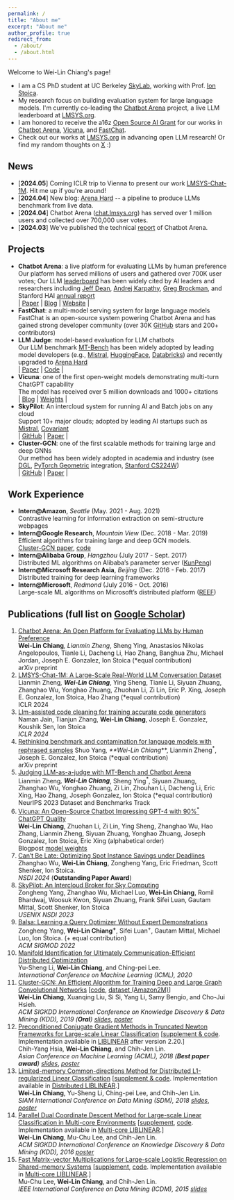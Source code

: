 ```yaml
---
permalink: /
title: "About me"
excerpt: "About me"
author_profile: true
redirect_from: 
  - /about/
  - /about.html
---
```


Welcome to Wei-Lin Chiang's page!

* I am a CS PhD student at UC Berkeley [SkyLab](https://sky.cs.berkeley.edu/), working with Prof. [Ion Stoica](http://people.eecs.berkeley.edu/~istoica/).
* My research focus on building evaluation system for large language models. I'm currently co-leading the [Chatbot Arena](https://chat.lmsys.org/?about) project, a live LLM leaderboard at [LMSYS.org](https://twitter.com/lmsysorg).
* I am honored to receive the a16z [Open Source AI Grant](https://a16z.com/announcing-our-latest-open-source-ai-grants/) for our works in [Chatbot Arena](https://arxiv.org/abs/2403.04132), [Vicuna](https://lmsys.org/blog/2023-03-30-vicuna/), and [FastChat](https://github.com/lm-sys/FastChat).
* Check out our works at [LMSYS.org](https://lmsys.org) in advancing open LLM research! Or find my random thoughts on [X](https://twitter.com/infwinston) :)

## News

- [**2024.05**] Coming ICLR trip to Vienna to present our work [LMSYS-Chat-1M](https://arxiv.org/abs/2309.11998). Hit me up if you're around!
- [**2024.04**] New blog: [Arena Hard](https://lmsys.org/blog/2024-04-19-arena-hard/) -- a pipeline to produce LLMs benchmark from live data.
- [**2024.04**] Chatbot Arena ([chat.lmsys.org](chat.lmsys.org)) has served over 1 million users and collected over 700,000 user votes.
- [**2024.03**] We've published the technical [report](https://arxiv.org/abs/2403.04132) of Chatbot Arena.

## <a name="Projects"></a> Projects


- **Chatbot Arena**: a live platform for evaluating LLMs by human preference  
  Our platform has served millions of users and gathered over 700K user votes; Our LLM [leaderboard](https://chat.lmsys.org/?leaderboard) has been widely cited by AI leaders and researchers including [Jeff Dean](https://twitter.com/JeffDean/status/1750930658900517157), [Andrej Karpathy](https://twitter.com/karpathy/status/1734687074350166089), [Greg Brockman](https://twitter.com/gdb/status/1725595967045398920), and Stanford HAI [annual report](https://aiindex.stanford.edu/wp-content/uploads/2024/04/HAI_AI-Index-Report-2024.pdf)  
  | [Paper](https://arxiv.org/abs/2403.04132) | [Blog](https://lmsys.org/blog/2023-05-03-arena/) | [Website](https://chat.lmsys.org) |  
- **FastChat**: a multi-model serving system for large language models  
  FastChat is an open-source system powering Chatbot Arena and has gained strong developer community (over 30K [GitHub](https://github.com/lm-sys/FastChat) stars and 200+ contributors) 
- **LLM Judge**: model-based evaluation for LLM chatbots  
  Our LLM benchmark [MT-Bench](https://huggingface.co/spaces/lmsys/mt-bench) has been widely adopted by leading model developers (e.g., [Mistral](https://mistral.ai/news/mixtral-of-experts/), [HuggingFace](https://huggingface.co/HuggingFaceH4/zephyr-7b-beta), [Databricks](https://www.databricks.com/blog/introducing-dbrx-new-state-art-open-llm)) and recently upgraded to [Arena Hard](https://lmsys.org/blog/2024-04-19-arena-hard/)  
  | [Paper](https://arxiv.org/abs/2306.05685) | [Code](https://github.com/lm-sys/FastChat/tree/main/fastchat/llm_judge) |  
- **Vicuna**: one of the first open-weight models demonstrating multi-turn ChatGPT capability  
  The model has received over 5 million downloads and 1000+ citations   
  | [Blog](https://lmsys.org/blog/2023-03-30-vicuna/) | [Weights](https://github.com/lm-sys/FastChat#vicuna-weights) |
- **SkyPilot**: An intercloud system for running AI and Batch jobs on any cloud  
  Support 10+ major clouds; adopted by leading AI startups such as [Mistral](https://docs.mistral.ai/deployment/self-deployment/skypilot/), [Covariant](https://blog.skypilot.co/covariant/)   
  | [GitHub](https://github.com/skypilot-org/skypilot) | [Paper](https://www.usenix.org/conference/nsdi23/presentation/yang-zongheng) |
- **Cluster-GCN**: one of the first scalable methods for training large and deep GNNs  
  Our method has been widely adopted in academia and industry (see [DGL](https://docs.dgl.ai/en/0.8.x/generated/dgl.dataloading.ClusterGCNSampler.html), [PyTorch Geometric](https://pytorch-geometric.readthedocs.io/en/latest/generated/torch_geometric.nn.conv.ClusterGCNConv.html) integration, [Stanford CS224W](https://web.stanford.edu/class/cs224w/slides/15-scalable.pdf))  
  | [GitHub](https://github.com/google-research/google-research/tree/master/cluster_gcn) | [Paper](https://arxiv.org/abs/1905.07953) |

## Work Experience

- **Intern@Amazon**, *Seattle* (May. 2021 - Aug. 2021)  
  Contrastive learning for information extraction on semi-structure webpages
- **Intern@Google Research**, *Mountain View* (Dec. 2018 - Mar. 2019)  
  Efficient algorithms for training large and deep GCN models.  
  [Cluster-GCN paper](https://arxiv.org/abs/1905.07953), [code](https://github.com/google-research/google-research/tree/master/cluster_gcn)
- **Intern@Alibaba Group**, *Hangzhou* (July 2017 - Sept. 2017)  
  Distributed ML algorithms on Alibaba’s parameter server ([KunPeng](https://www.kdd.org/kdd2017/papers/view/kunpeng-parameter-server-based-distributed-learning-systems-and-its-applica))
- **Intern@Microsoft Research Asia**, *Beijing* (Dec. 2016 - Feb. 2017)  
  Distributed training for deep learning frameworks
- **Intern@Microsoft**, *Redmond* (July 2016 - Oct. 2016)  
  Large-scale ML algorithms on Microsoft’s distributed platform ([REEF](https://reef.apache.org/))

## Publications (full list on [Google Scholar](https://scholar.google.com/citations?user=87nZphcAAAAJ&hl=en))

1. [Chatbot Arena: An Open Platform for Evaluating LLMs by Human Preference](https://arxiv.org/abs/2403.04132)  
  **Wei-Lin Chiang**<sup>*</sup>, Lianmin Zheng<sup>*</sup>, Sheng Ying, Anastasios Nikolas Angelopoulos, Tianle Li, Dacheng Li, Hao Zhang, Banghua Zhu, Michael Jordan, Joseph E. Gonzalez, Ion Stoica  (\*equal contribution)  
  arXiv preprint
1. [LMSYS-Chat-1M: A Large-Scale Real-World LLM Conversation Dataset](https://arxiv.org/abs/2309.11998)  
  Lianmin Zheng<sup>*</sup>, **Wei-Lin Chiang**<sup>*</sup>, Ying Sheng, Tianle Li, Siyuan Zhuang, Zhanghao Wu, Yonghao Zhuang, Zhuohan Li, Zi Lin, Eric P. Xing, Joseph E. Gonzalez, Ion Stoica, Hao Zhang  (\*equal contribution)  
  ICLR 2024
3. [Llm-assisted code cleaning for training accurate code generators](https://arxiv.org/abs/2311.14904)  
  Naman Jain, Tianjun Zhang, **Wei-Lin Chiang**, Joseph E. Gonzalez, Koushik Sen, Ion Stoica  
  *ICLR 2024*
4. [Rethinking benchmark and contamination for language models with rephrased samples](https://arxiv.org/abs/2311.04850)
  Shuo Yang<sup>*</sup>, **Wei-Lin Chiang<sup>*</sup>**, Lianmin Zheng<sup>*</sup>, Joseph E. Gonzalez, Ion Stoica  (\*equal contribution)  
  arXiv preprint
5. [Judging LLM-as-a-judge with MT-Bench and Chatbot Arena](https://arxiv.org/abs/2306.05685)   
  Lianmin Zheng<sup>*</sup>, **Wei-Lin Chiang**<sup>*</sup>, Sheng Ying<sup>*</sup>, Siyuan Zhuang, Zhanghao Wu, Yonghao Zhuang, Zi Lin, Zhouhan Li, Dacheng Li, Eric Xing, Hao Zhang, Joseph Gonzalez, Ion Stoica (\*equal contribution)  
  NeurIPS 2023 Dataset and Benchmarks Track  
6. [Vicuna: An Open-Source Chatbot Impressing GPT-4 with 90%<sup>*</sup> ChatGPT Quality](https://lmsys.org/blog/2023-03-30-vicuna/)  
  **Wei-Lin Chiang**, Zhuohan Li, Zi Lin, Ying Sheng, Zhanghao Wu, Hao Zhang, Lianmin Zheng, Siyuan Zhuang, Yonghao Zhuang, Joseph Gonzalez, Ion Stoica, Eric Xing (alphabetical order)  
  Blogpost [model weights](https://github.com/lm-sys/FastChat#vicuna-weights)
7. [Can’t Be Late: Optimizing Spot Instance Savings under Deadlines](https://www.usenix.org/system/files/nsdi24-wu-zhanghao.pdf)   
  Zhanghao Wu, **Wei-Lin Chiang**, Zongheng Yang, Eric Friedman, Scott Shenker, Ion Stoica.  
  *NSDI 2024* (**Outstanding Paper Award**)
8. [SkyPilot: An Intercloud Broker for Sky Computing](https://www.usenix.org/conference/nsdi23/presentation/yang-zongheng)   
  Zongheng Yang, Zhanghao Wu, Michael Luo, **Wei-Lin Chiang**, Romil Bhardwaj, Woosuk Kwon, Siyuan Zhuang, Frank Sifei Luan, Gautam Mittal, Scott Shenker, Ion Stoica  
  *USENIX NSDI 2023*
9. [Balsa: Learning a Query Optimizer Without Expert Demonstrations](https://dl.acm.org/doi/10.1145/3514221.3517885)  
  Zongheng Yang, **Wei-Lin Chiang<sup>+</sup>**, Sifei Luan<sup>+</sup>, Gautam Mittal, Michael Luo, Ion Stoica. (+ equal contribution)  
  *ACM SIGMOD 2022*
10. [Manifold Identification for Ultimately Communication-Efficient Distributed Optimization](http://www.optimization-online.org/DB_HTML/2020/06/7833.html)  
  Yu-Sheng Li, **Wei-Lin Chiang**, and Ching-pei Lee.  
  *International Conference on Machine Learning (ICML), 2020*
11. [Cluster-GCN: An Efficient Algorithm for Training Deep and Large Graph Convolutional Networks](https://arxiv.org/abs/1905.07953) [[code](https://github.com/google-research/google-research/tree/master/cluster_gcn), [dataset (Amazon2M)](http://web.cs.ucla.edu/~chohsieh/data/Amazon2M.tar.gz)]  
  **Wei-Lin Chiang**, Xuanqing Liu, Si Si, Yang Li, Samy Bengio, and Cho-Jui Hsieh.  
  *ACM SIGKDD International Conference on Knowledge Discovery & Data Mining (KDD), 2019 (**Oral**)* [*slides*](https://infwinston.github.io/files/kdd19/slides.pdf), [*poster*](https://infwinston.github.io/files/kdd19/poster.pdf)  
12. [Preconditioned Conjugate Gradient Methods in Truncated Newton Frameworks for Large-scale Linear Classification](http://proceedings.mlr.press/v95/hsia18a.html) [[supplement & code](https://www.csie.ntu.edu.tw/~cjlin/papers/tron_pcg/). Implementation available in [LIBLINEAR](https://www.csie.ntu.edu.tw/~cjlin/liblinear/) after version 2.20.]  
  Chih-Yang Hsia, **Wei-Lin Chiang**, and Chih-Jen Lin.  
  *Asian Conference on Machine Learning (ACML), 2018 (**Best paper award**)* [*slides*](https://infwinston.github.io/files/acml18/slides.pdf), [*poster*](https://infwinston.github.io/files/acml18/poster.pdf)    
13. [Limited-memory Common-directions Method for Distributed L1-regularized Linear Classification](https://www.csie.ntu.edu.tw/~cjlin/papers/l-commdir-l1/OWL-commdir.pdf) [[supplement & code](https://www.csie.ntu.edu.tw/~cjlin/papers/l-commdir-l1/). Implementation available in [Distributed LIBLINEAR](https://www.csie.ntu.edu.tw/~cjlin/libsvmtools/distributed-liblinear/).]  
  **Wei-Lin Chiang**, Yu-Sheng Li, Ching-pei Lee, and Chih-Jen Lin.  
  *SIAM International Conference on Data Mining (SDM), 2018* [*slides*](https://infwinston.github.io/files/sdm18/slides.pdf), [*poster*](https://infwinston.github.io/files/sdm18/poster.pdf)   
14. [Parallel Dual Coordinate Descent Method for Large-scale Linear Classification in Multi-core Environments](https://www.csie.ntu.edu.tw/~cjlin/papers/multicore_cddual.pdf) [[supplement](https://www.csie.ntu.edu.tw/~cjlin/libsvmtools/multicore-liblinear/multicore_cddual_supplement.pdf), [code](https://www.csie.ntu.edu.tw/~cjlin/libsvmtools/multicore-liblinear/exp-code.tar.gz). Implementation available in [Multi-core LIBLINEAR](https://www.csie.ntu.edu.tw/~cjlin/libsvmtools/multicore-liblinear/).]  
  **Wei-Lin Chiang**, Mu-Chu Lee, and Chih-Jen Lin.  
  *ACM SIGKDD International Conference on Knowledge Discovery & Data Mining (KDD), 2016* [*poster*](https://infwinston.github.io/files/kdd16/poster.pdf)   
15. [Fast Matrix-vector Multiplications for Large-scale Logistic Regression on Shared-memory Systems](https://www.csie.ntu.edu.tw/~cjlin/papers/multicore_liblinear_icdm.pdf) [[supplement](https://www.csie.ntu.edu.tw/~cjlin/libsvmtools/multicore-liblinear/supplement.pdf), [code](https://www.csie.ntu.edu.tw/~cjlin/libsvmtools/multicore-liblinear/exp_code.zip). Implementation available in [Multi-core LIBLINEAR](https://www.csie.ntu.edu.tw/~cjlin/libsvmtools/multicore-liblinear/).]  
  Mu-Chu Lee, **Wei-Lin Chiang**, and Chih-Jen Lin.  
  *IEEE International Conference on Data Mining (ICDM), 2015* [*slides*](https://infwinston.github.io/files/icdm15/slides.pdf)   
